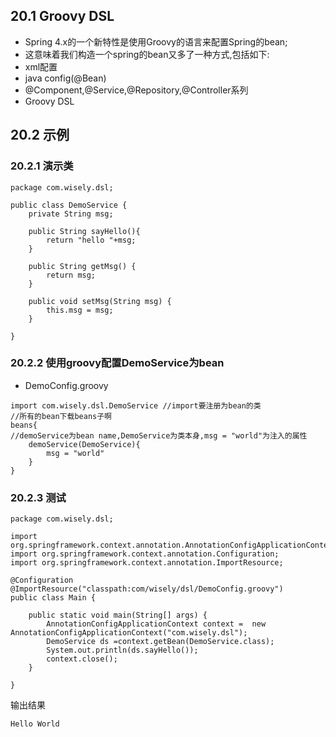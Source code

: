 ## 20.1 Groovy DSL
- Spring 4.x的一个新特性是使用Groovy的语言来配置Spring的bean;
- 这意味着我们构造一个spring的bean又多了一种方式,包括如下:
 - xml配置
 - java config(@Bean)
 - @Component,@Service,@Repository,@Controller系列
 - Groovy DSL

## 20.2 示例

### 20.2.1 演示类

```
package com.wisely.dsl;

public class DemoService {
	private String msg;

	public String sayHello(){
		return "hello "+msg;
	}

	public String getMsg() {
		return msg;
	}

	public void setMsg(String msg) {
		this.msg = msg;
	}

}

```

### 20.2.2 使用groovy配置DemoService为bean

- DemoConfig.groovy


```
import com.wisely.dsl.DemoService //import要注册为bean的类
//所有的bean下载beans子啊
beans{
//demoService为bean name,DemoService为类本身,msg = "world"为注入的属性
	demoService(DemoService){
		msg = "world"
	}
}

```

### 20.2.3 测试

```
package com.wisely.dsl;

import org.springframework.context.annotation.AnnotationConfigApplicationContext;
import org.springframework.context.annotation.Configuration;
import org.springframework.context.annotation.ImportResource;

@Configuration
@ImportResource("classpath:com/wisely/dsl/DemoConfig.groovy")
public class Main {

	public static void main(String[] args) {
		AnnotationConfigApplicationContext context =  new AnnotationConfigApplicationContext("com.wisely.dsl");
		DemoService ds =context.getBean(DemoService.class);
		System.out.println(ds.sayHello());
		context.close();
	}

}

```

输出结果
```
Hello World
```